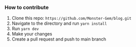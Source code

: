 ### How to contribute

1. Clone this repo: `https://github.com/Monster-Gem/blog.git`
2. Navigate to the directory and run `yarn install`
3. Run `yarn dev`
4. Make your changes
5. Create a pull request and push to main branch
